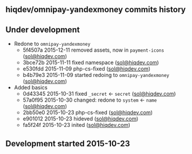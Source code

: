 hiqdev/omnipay-yandexmoney commits history
------------------------------------------

## Under development

- Redone to `omnipay-yandexmoney`
    - 5f4507a 2015-12-11 removed assets, now in `payment-icons` (sol@hiqdev.com)
    - 3bce72b 2015-11-11 fixed namespace (sol@hiqdev.com)
    - e530fdd 2015-11-09 php-cs-fixed (sol@hiqdev.com)
    - b4b79e3 2015-11-09 started redoing to `omnipay-yandexmoney` (sol@hiqdev.com)
- Added basics
    - 0d43345 2015-10-31 fixed `_secret` <- `secret` (sol@hiqdev.com)
    - 57a0f95 2015-10-30 changed: redone to `system` <- `name` (sol@hiqdev.com)
    - 2bb50e0 2015-10-23 php-cs-fixed (sol@hiqdev.com)
    - e901012 2015-10-23 hideved (sol@hiqdev.com)
    - fa5f24f 2015-10-23 inited (sol@hiqdev.com)

## Development started 2015-10-23

